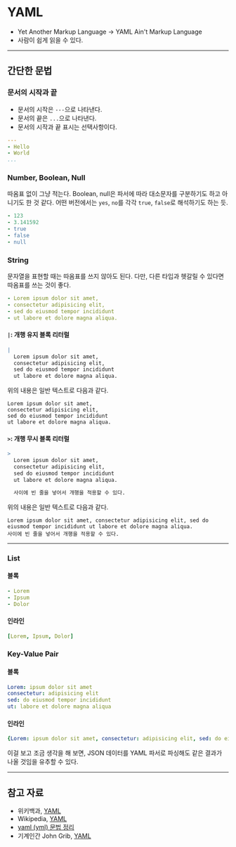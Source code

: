 # YAML

- Yet Another Markup Language → YAML Ain't Markup Language
- 사람이 쉽게 읽을 수 있다.

-----

## 간단한 문법

### 문서의 시작과 끝

- 문서의 시작은 `---`으로 나타낸다.
- 문서의 끝은 `...`으로 나타낸다.
- 문서의 시작과 끝 표시는 선택사항이다.

```yaml
---
- Hello
- World
...
```

### Number, Boolean, Null

따옴표 없이 그냥 적는다. Boolean, null은 파서에 따라 대소문자를 구분하기도 하고 아니기도 한 것 같다. 어떤 버전에서는 `yes`, `no`를 각각 `true`, `false`로 해석하기도 하는 듯.

```yaml
- 123
- 3.141592
- true
- false
- null
```

### String

문자열을 표현할 때는 따옴표를 쓰지 않아도 된다. 다만, 다른 타입과 헷갈릴 수 있다면 따옴표를 쓰는 것이 좋다.

```yaml
- Lorem ipsum dolor sit amet,
- consectetur adipisicing elit,
- sed do eiusmod tempor incididunt
- ut labore et dolore magna aliqua.
```

#### `|`: 개행 유지 블록 리터럴

```yaml
|
  Lorem ipsum dolor sit amet,
  consectetur adipisicing elit,
  sed do eiusmod tempor incididunt
  ut labore et dolore magna aliqua.
```

위의 내용은 일반 텍스트로 다음과 같다.

```plaintext
Lorem ipsum dolor sit amet,
consectetur adipisicing elit,
sed do eiusmod tempor incididunt
ut labore et dolore magna aliqua.

```

#### `>`: 개행 무시 블록 리터럴

```yaml
>
  Lorem ipsum dolor sit amet,
  consectetur adipisicing elit,
  sed do eiusmod tempor incididunt
  ut labore et dolore magna aliqua.

  사이에 빈 줄을 넣어서 개행을 적용할 수 있다.
```

위의 내용은 일반 텍스트로 다음과 같다.

```plaintext
Lorem ipsum dolor sit amet, consectetur adipisicing elit, sed do eiusmod tempor incididunt ut labore et dolore magna aliqua.
사이에 빈 줄을 넣어서 개행을 적용할 수 있다.

```

-----

### List

#### 블록

```yaml
- Lorem
- Ipsum
- Dolor
```

#### 인라인

```yaml
[Lorem, Ipsum, Dolor]
```

### Key-Value Pair

#### 블록

```yaml
Lorem: ipsum dolor sit amet
consectetur: adipisicing elit
sed: do eiusmod tempor incididunt
ut: labore et dolore magna aliqua
```

#### 인라인

```yaml
{Lorem: ipsum dolor sit amet, consectetur: adipisicing elit, sed: do eiusmod tempor incididunt, ut: labore et dolore magna aliqua}
```

이걸 보고 조금 생각을 해 보면, JSON 데이터를 YAML 파서로 파싱해도 같은 결과가 나올 것임을 유추할 수 있다.

-----

## 참고 자료

- 위키백과, [YAML](https://ko.wikipedia.org/wiki/YAML)
- Wikipedia, [YAML](https://en.wikipedia.org/wiki/YAML)
- [yaml (yml) 문법 정리](https://lejewk.github.io/yaml-syntax/)
- 기계인간 John Grib, [YAML](https://johngrib.github.io/wiki/YAML/)
